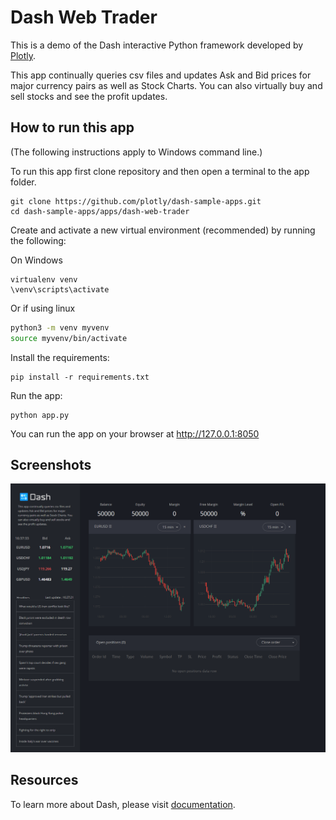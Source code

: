 # Dash Web Trader
This is a demo of the Dash interactive Python framework developed by [Plotly](https://plot.ly/).
                            
This app continually queries csv files and updates Ask and Bid prices for major currency 
pairs as well as Stock Charts. You can also virtually buy and sell stocks and see the 
profit updates.

## How to run this app

(The following instructions apply to Windows command line.)

To run this app first clone repository and then open a terminal to the app folder.

```
git clone https://github.com/plotly/dash-sample-apps.git
cd dash-sample-apps/apps/dash-web-trader
```

Create and activate a new virtual environment (recommended) by running
the following:

On Windows

```
virtualenv venv 
\venv\scripts\activate
```

Or if using linux

```bash
python3 -m venv myvenv
source myvenv/bin/activate
```

Install the requirements:

```
pip install -r requirements.txt
```
Run the app:

```
python app.py
```
You can run the app on your browser at http://127.0.0.1:8050

## Screenshots

![demo.png](demo.png)

## Resources

To learn more about Dash, please visit [documentation](https://plot.ly/dash).